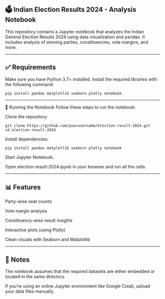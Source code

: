 ## 🗳️ Indian Election Results 2024 - Analysis Notebook

This repository contains a Jupyter notebook that analyzes the Indian General Election Results 2024 using data visualization and pandas. It includes analysis of winning parties, constituencies, vote margins, and more.

---

## ✅ Requirements
Make sure you have Python 3.7+ installed. Install the required libraries with the following command:

```
pip install pandas matplotlib seaborn plotly notebook
```

---

🚀 Running the Notebook
Follow these steps to run the notebook:

Clone the repository:

```
git clone https://github.com/yourusername/election-result-2024.git
cd election-result-2024
```

Install dependencies:
```
pip install pandas matplotlib seaborn plotly notebook
```

Start Jupyter Notebook:

Open election-result-2024.ipynb in your browser and run all the cells.

---

## 📊 Features
Party-wise seat counts

Vote margin analysis

Constituency-wise result insights

Interactive plots (using Plotly)

Clean visuals with Seaborn and Matplotlib

---

## 📌 Notes
The notebook assumes that the required datasets are either embedded or located in the same directory.

If you’re using an online Jupyter environment like Google Colab, upload your data files manually.

